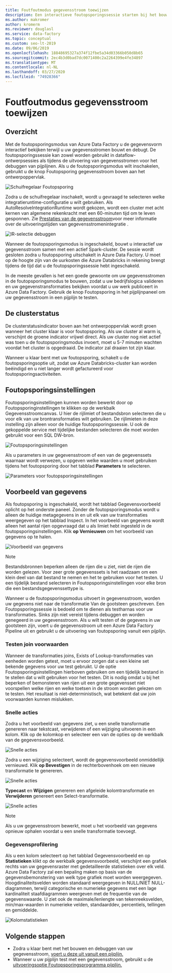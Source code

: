 ```yaml
---
title: Foutfoutmodus gegevensstroom toewijzen
description: Een interactieve foutopsporingssessie starten bij het bouwen van gegevensstromen
ms.author: makromer
author: kromerm
ms.reviewer: douglasl
ms.service: data-factory
ms.topic: conceptual
ms.custom: seo-lt-2019
ms.date: 09/06/2019
ms.openlocfilehash: 18848695327a374f12fbe5a34d03366b050d8b65
ms.sourcegitcommit: 2ec4b3d0bad7dc0071400c2a2264399e4fe34897
ms.translationtype: MT
ms.contentlocale: nl-NL
ms.lasthandoff: 03/27/2020
ms.locfileid: "74928366"
---
```

# <a name="mapping-data-flow-debug-mode"></a>Foutfoutmodus gegevensstroom toewijzen

## <a name="overview"></a>Overzicht

Met de foutopsporingsmodus van Azure Data Factory u de gegevensvorm interactief bekijken terwijl u uw gegevensstromen bouwt en debugt. De foutopsporingssessie kan zowel worden gebruikt in dataflow-ontwerpsessies als tijdens de uitvoering van gegevensstromen voor het debuggen van pijplijnen. Als u de foutopsporingsmodus wilt inschakelen, gebruikt u de knop Foutopsporing gegevensstroom boven aan het ontwerpoppervlak.

![Schuifregelaar Foutopsporing](media/data-flow/debugbutton.png "Schuifregelaar Foutopsporing")

Zodra u de schuifregelaar inschakelt, wordt u gevraagd te selecteren welke integratieruntime-configuratie u wilt gebruiken. Als AutoResolveIntegrationRuntime wordt gekozen, wordt een cluster met acht kernen van algemene rekenkracht met een 60-minuten tijd om te leven gesponnen. Zie [Prestaties van de gegevensstroom](concepts-data-flow-performance.md#increasing-compute-size-in-azure-integration-runtime)voor meer informatie over de uitvoeringstijden van gegevensstromenintegratie .

![IR-selectie debuggen](media/data-flow/debugbutton2.png "IR-selectie debuggen")

Wanneer de foutopsporingsmodus is ingeschakeld, bouwt u interactief uw gegevensstroom samen met een actief Spark-cluster. De sessie wordt gesloten zodra u foutopsporing uitschakelt in Azure Data Factory. U moet op de hoogte zijn van de uurkosten die Azure Databricks in rekening brengt tijdens de tijd dat u de foutopsporingssessie hebt ingeschakeld.

In de meeste gevallen is het een goede gewoonte om uw gegevensstromen in de foutopsporingsmodus te bouwen, zodat u uw bedrijfslogica valideren en uw gegevenstransformaties bekijken voordat u uw werk publiceert in Azure Data Factory. Gebruik de knop Foutopsporing in het pijplijnpaneel om uw gegevensstroom in een pijplijn te testen.

## <a name="cluster-status"></a>De clusterstatus

De clusterstatusindicator boven aan het ontwerpoppervlak wordt groen wanneer het cluster klaar is voor foutopsporing. Als uw cluster al warm is, verschijnt de groene indicator vrijwel direct. Als uw cluster nog niet actief was toen u de foutopsporingsmodus invoert, moet u 5-7 minuten wachten voordat het cluster is opgedraaid. De indicator zal draaien tot zijn klaar.

Wanneer u klaar bent met uw foutopsporing, schakelt u de foutopsporingsoptie uit, zodat uw Azure Databricks-cluster kan worden beëindigd en u niet langer wordt gefactureerd voor foutopsporingsactiviteiten.

## <a name="debug-settings"></a>Foutopsporingsinstellingen

Foutopsporingsinstellingen kunnen worden bewerkt door op Foutopsporinginstellingen te klikken op de werkbalk Gegevensstroomcanvas. U hier de rijlimiet of bestandsbron selecteren die u voor elk van uw brontransformaties wilt gebruiken. De rijlimieten in deze instelling zijn alleen voor de huidige foutopsporingssessie. U ook de gekoppelde service met tijdelijke bestanden selecteren die moet worden gebruikt voor een SQL DW-bron. 

![Foutopsporingsinstellingen](media/data-flow/debug-settings.png "Foutopsporingsinstellingen")

Als u parameters in uw gegevensstroom of een van de gegevenssets waarnaar wordt verwezen, u opgeven welke waarden u moet gebruiken tijdens het foutopsporing door het tabblad **Parameters** te selecteren.

![Parameters voor foutopsporingsinstellingen](media/data-flow/debug-settings2.png "Parameters voor foutopsporingsinstellingen")

## <a name="data-preview"></a>Voorbeeld van gegevens

Als foutopsporing is ingeschakeld, wordt het tabblad Gegevensvoorbeeld oplicht op het onderste paneel. Zonder de foutopsporingsmodus wordt u alleen de huidige metagegevens in en uit elk van uw transformaties weergegeven op het tabblad Inspect. In het voorbeeld van gegevens wordt alleen het aantal rijen opgevraagd dat u als limiet hebt ingesteld in de foutopsporingsinstellingen. Klik **op Vernieuwen** om het voorbeeld van gegevens op te halen.

![Voorbeeld van gegevens](media/data-flow/datapreview.png "Voorbeeld van gegevens")

> [!NOTE]
> Bestandsbronnen beperken alleen de rijen die u ziet, niet de rijen die worden gelezen. Voor zeer grote gegevenssets is het raadzaam om een klein deel van dat bestand te nemen en het te gebruiken voor het testen. U een tijdelijk bestand selecteren in Foutopsporingsinstellingen voor elke bron die een bestandsgegevenssettype is.

Wanneer u de foutopsporingsmodus uitvoert in gegevensstroom, worden uw gegevens niet naar de transformatie Van de gootsteen geschreven. Een Foutopsporingssessie is bedoeld om te dienen als testharnas voor uw transformaties. Sinks zijn niet vereist tijdens debuggen en worden genegeerd in uw gegevensstroom. Als u wilt testen of de gegevens in uw gootsteen zijn, voert u de gegevensstroom uit een Azure Data Factory Pipeline uit en gebruikt u de uitvoering van foutopsporing vanuit een pijplijn.

### <a name="testing-join-conditions"></a>Testen join voorwaarden

Wanneer de transformaties joins, Exists of Lookup-transformaties van eenheden worden getest, moet u ervoor zorgen dat u een kleine set bekende gegevens voor uw test gebruikt. U de optie Foutopsporingsinstellingen hierboven gebruiken om een tijdelijk bestand in te stellen dat u wilt gebruiken voor het testen. Dit is nodig omdat u bij het beperken of bemonsteren van rijen uit een grote gegevensset niet voorspellen welke rijen en welke toetsen in de stroom worden gelezen om te testen. Het resultaat is niet-deterministisch, wat betekent dat uw join voorwaarden kunnen mislukken.

### <a name="quick-actions"></a>Snelle acties

Zodra u het voorbeeld van gegevens ziet, u een snelle transformatie genereren naar tekstcast, verwijderen of een wijziging uitvoeren in een kolom. Klik op de kolomkop en selecteer een van de opties op de werkbalk van de gegevensvoorbeeld.

![Snelle acties](media/data-flow/quick-actions1.png "Snelle acties")

Zodra u een wijziging selecteert, wordt de gegevensvoorbeeld onmiddellijk vernieuwd. Klik **op Bevestigen** in de rechterbovenhoek om een nieuwe transformatie te genereren.

![Snelle acties](media/data-flow/quick-actions2.png "Snelle acties")

**Typecast** en **Wijzigen** genereren een afgeleide kolomtransformatie en **Verwijderen** genereert een Select-transformatie.

![Snelle acties](media/data-flow/quick-actions3.png "Snelle acties")

> [!NOTE]
> Als u uw gegevensstroom bewerkt, moet u het voorbeeld van gegevens opnieuw ophalen voordat u een snelle transformatie toevoegt.

### <a name="data-profiling"></a>Gegevensprofilering

Als u een kolom selecteert op het tabblad Gegevensvoorbeeld en op **Statistieken** klikt op de werkbalk gegevensvoorbeeld, verschijnt een grafiek rechts van uw gegevensraster met gedetailleerde statistieken over elk veld. Azure Data Factory zal een bepaling maken op basis van de gegevensbemonstering van welk type grafiek moet worden weergegeven. Hoogdinaliteitsvelden worden standaard weergegeven in NULL/NIET NULL-diagrammen, terwijl categorische en numerieke gegevens met een lage kardinaliteit staafdiagrammen weergeven met de frequentie van de gegevenswaarde. U ziet ook de maximale/lenlengte van tekenreeksvelden, min/max-waarden in numerieke velden, standaarddev, percentiels, tellingen en gemiddelde.

![Kolomstatistieken](media/data-flow/stats.png "Kolomstatistieken")

## <a name="next-steps"></a>Volgende stappen

* Zodra u klaar bent met het bouwen en debuggen van uw gegevensstroom, [voert u deze uit vanuit een pijplijn.](control-flow-execute-data-flow-activity.md)
* Wanneer u uw pijplijn test met een gegevensstroom, gebruikt u de [uitvoeringsoptie Foutopsporingsprogramma pijplijn.](iterative-development-debugging.md)
